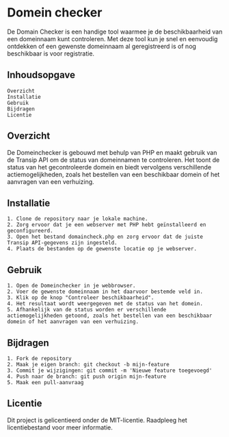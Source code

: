 <h1>Domein checker</h1>

<p>
  De Domain Checker is een handige tool waarmee je de beschikbaarheid van een domeinnaam kunt controleren. 
  Met deze tool kun je snel en eenvoudig ontdekken of een gewenste domeinnaam al geregistreerd is of nog beschikbaar is voor registratie.
</p>

<h2>Inhoudsopgave</h2>

    Overzicht
    Installatie
    Gebruik
    Bijdragen
    Licentie

<h2>Overzicht</h2>
<p>
  De Domeinchecker is gebouwd met behulp van PHP en maakt gebruik van de Transip API om de status van domeinnamen te controleren. 
  Het toont de status van het gecontroleerde domein en biedt vervolgens verschillende actiemogelijkheden, zoals het bestellen van een
  beschikbaar domein of het aanvragen van een verhuizing.
</p>


<h2>Installatie</h2>

    1. Clone de repository naar je lokale machine.
    2. Zorg ervoor dat je een webserver met PHP hebt geïnstalleerd en geconfigureerd.
    3. Open het bestand domaincheck.php en zorg ervoor dat de juiste Transip API-gegevens zijn ingesteld.
    4. Plaats de bestanden op de gewenste locatie op je webserver.

<h2>Gebruik</h2>

    1. Open de Domeinchecker in je webbrowser.
    2. Voer de gewenste domeinnaam in het daarvoor bestemde veld in.
    3. Klik op de knop "Controleer beschikbaarheid".
    4. Het resultaat wordt weergegeven met de status van het domein.
    5. Afhankelijk van de status worden er verschillende actiemogelijkheden getoond, zoals het bestellen van een beschikbaar domein of het aanvragen van een verhuizing.


<h2>Bijdragen</h2>

    1. Fork de repository
    2. Maak je eigen branch: git checkout -b mijn-feature
    3. Commit je wijzigingen: git commit -m 'Nieuwe feature toegevoegd'
    4. Push naar de branch: git push origin mijn-feature
    5. Maak een pull-aanvraag

<h2>Licentie</h2>
  <p>Dit project is gelicentieerd onder de MIT-licentie. Raadpleeg het licentiebestand voor meer informatie.</p>  
